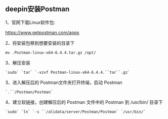 ## 										deepin安装Postman



1、官网下载Linux软件包:

https://www.getpostman.com/apps

2、将安装包移到想要安装的目录下

~~~shell
mv .Postman-linux-x64-6.4.4.tar.gz /opt/
~~~

3、解压安装

```
`sudo` `tar` `-xzvf Postman-linux-x64-6.4.4.``tar``.gz`
```

3、进入解压后的 Postman文件夹打开终端，启动 Postman

```
`.``/Postman/Postman`
```

4、建立软链接，创建解压后的 Postman 文件中的 Postman 到 /usr/bin/ 目录下

```
`sudo` `ln` `-s ``/alidata/server/Postman/Postman` `/usr/bin/`
```